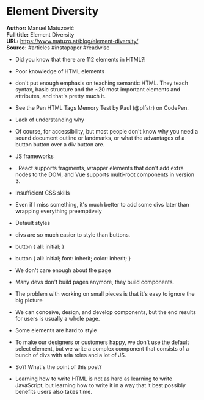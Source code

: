 # Element Diversity

**Author:** Manuel Matuzović  
**Full title:** Element Diversity  
**URL:** https://www.matuzo.at/blog/element-diversity/  
**Source:** #articles #instapaper #readwise

- Did you know that there are 112 elements in HTML?! 
   
- Poor knowledge of HTML elements 
   
- don't put enough emphasis on teaching semantic HTML. They teach syntax, basic structure and the ~20 most important elements and attributes, and that's pretty much it. 
   
- See the Pen HTML Tags Memory Test by Paul (@plfstr) on CodePen. 
   
- Lack of understanding why 
   
- Of course, for accessibility, but most people don't know why you need a sound document outline or landmarks, or what the advantages of a button button over a div button are. 
   
- JS frameworks 
   
- . React supports fragments, wrapper elements that don't add extra nodes to the DOM, and Vue supports multi-root components in version 3. 
   
- Insufficient CSS skills 
   
- Even if I miss something, it's much better to add some divs later than wrapping everything preemptively 
   
- Default styles 
   
- divs are so much easier to style than buttons. 
   
- button {
  all: initial;
  } 
   
- button {
  all: initial;
  font: inherit;
  color: inherit;
  } 
   
- We don't care enough about the page 
   
- Many devs don't build pages anymore, they build components. 
   
- The problem with working on small pieces is that it's easy to ignore the big picture 
   
- We can conceive, design, and develop components, but the end results for users is usually a whole page. 
   
- Some elements are hard to style 
   
- To make our designers or customers happy, we don't use the default select element, but we write a complex component that consists of a bunch of divs with aria roles and a lot of JS. 
   
- So?! What's the point of this post? 
   
- Learning how to write HTML is not as hard as learning to write JavaScript, but learning how to write it in a way that it best possibly benefits users also takes time. 
   
